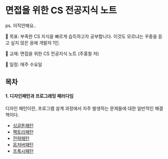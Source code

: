 # 면접을 위한 CS 전공지식 노트

ps. 이직안해요..

🐰 목표: 부족한 CS 지식을 빠르게 습득하고자 공부합니다. 이것도 모르냐는 꾸중을 듣고 싶지 않은 응애 개발자 1인.

🐰 교재: 면접을 위한 CS 전공지식 노트 (주홍철 저)

🐰 일정: 매주 수요일

## 목차

#### 1. 디자인패턴과 프로그래밍 패러다임

디자인 패턴이란, 프로그램 설계 과정에서 자주 발생하는 문제들에 대한 일반적인 해결책이다.

- [싱글톤패턴](1장_디자인패턴과_프로그래밍패러다임/1.1_디자인패턴/1.1.1_싱글톤패턴.md)
- [팩토리패턴](1장_디자인패턴과_프로그래밍패러다임/1.1_디자인패턴/1.1.2_팩토리패턴.md)
- [전략패턴](1장_디자인패턴과_프로그래밍패러다임/1.1_디자인패턴/1.1.3_전략패턴.md)
- [옵저버패턴](1장_디자인패턴과_프로그래밍패러다임/1.1_디자인패턴/1.1.4_옵저버패턴.md)
- [프록시패턴](1장_디자인패턴과_프로그래밍패러다임/1.1_디자인패턴/1.1.5_프록시패턴.md)
